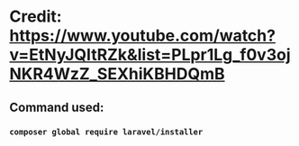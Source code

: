 # Credit: https://www.youtube.com/watch?v=EtNyJQItRZk&list=PLpr1Lg_f0v3ojNKR4WzZ_SEXhiKBHDQmB

## Command used:

### `composer global require laravel/installer`
